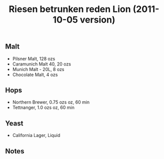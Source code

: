 ﻿---
layout: post
title: Riesen betrunken reden Lion (2011-10-05 version)
tags: [ beer ]
---
## Malt
-  Pilsner Malt, 128 ozs
-  Caramunich Malt 40, 20 ozs
-  Munich Malt - 20L, 8 ozs
-  Chocolate Malt, 4 ozs
## Hops
-  Northern Brewer, 0.75 ozs oz, 60 min
-  Tettnanger, 1.0 ozs oz, 60 min
## Yeast
-  California Lager, Liquid
## Notes

